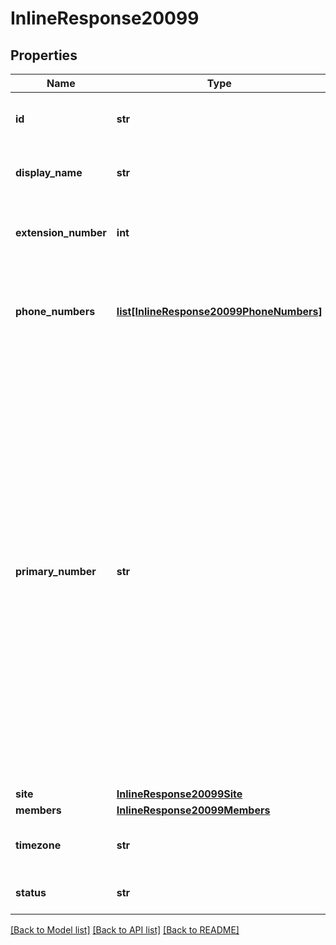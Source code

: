 # InlineResponse20099

## Properties
Name | Type | Description | Notes
------------ | ------------- | ------------- | -------------
**id** | **str** | Unique Identifier of the Shared Line Group. | [optional] 
**display_name** | **str** | Display Name of the Shared Line Group. | [optional] 
**extension_number** | **int** | Extension number assigned to the Shared Line Group. | [optional] 
**phone_numbers** | [**list[InlineResponse20099PhoneNumbers]**](InlineResponse20099PhoneNumbers.md) | Object representing information about phone number(s) assigned to the group. | [optional] 
**primary_number** | **str** | If you have multiple direct phone numbers assigned to the shared line group, this is the primary number selected for desk phones. The primary number shares the same line as the extension number. This means if a caller is routed to the shared line group through an auto receptionist, the line associated with the primary number will be used. | [optional] 
**site** | [**InlineResponse20099Site**](InlineResponse20099Site.md) |  | [optional] 
**members** | [**InlineResponse20099Members**](InlineResponse20099Members.md) |  | [optional] 
**timezone** | **str** | Timezone used for the Business Hours. | [optional] 
**status** | **str** | Status of the Shared Line Group. | [optional] 

[[Back to Model list]](../README.md#documentation-for-models) [[Back to API list]](../README.md#documentation-for-api-endpoints) [[Back to README]](../README.md)

